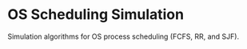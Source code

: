 # OS Scheduling Simulation
Simulation algorithms for OS process scheduling (FCFS, RR, and SJF).                                        
